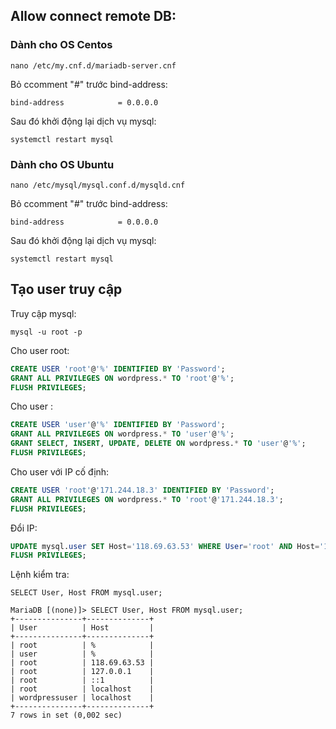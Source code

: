 ## Allow connect remote DB:

### Dành cho OS Centos

```nano /etc/my.cnf.d/mariadb-server.cnf ```

Bỏ ccomment "#" trước bind-address:

```bind-address            = 0.0.0.0 ```

Sau đó khởi động lại dịch vụ mysql:

``` systemctl restart mysql ```

### Dành cho OS Ubuntu

```nano /etc/mysql/mysql.conf.d/mysqld.cnf ```

Bỏ ccomment "#" trước bind-address:

```bind-address            = 0.0.0.0 ```

Sau đó khởi động lại dịch vụ mysql:

``` systemctl restart mysql ```

## Tạo user truy cập

Truy cập mysql:

``` mysql -u root -p ```

Cho user root:

```sql
CREATE USER 'root'@'%' IDENTIFIED BY 'Password';
GRANT ALL PRIVILEGES ON wordpress.* TO 'root'@'%';
FLUSH PRIVILEGES;
```

Cho user :
```sql
CREATE USER 'user'@'%' IDENTIFIED BY 'Password';
GRANT ALL PRIVILEGES ON wordpress.* TO 'user'@'%';
GRANT SELECT, INSERT, UPDATE, DELETE ON wordpress.* TO 'user'@'%';
FLUSH PRIVILEGES;
```

Cho user với IP cố định:
```sql
CREATE USER 'root'@'171.244.18.3' IDENTIFIED BY 'Password';
GRANT ALL PRIVILEGES ON wordpress.* TO 'root'@'171.244.18.3';
FLUSH PRIVILEGES;
```

Đổi IP:
```sql
UPDATE mysql.user SET Host='118.69.63.53' WHERE User='root' AND Host='171.244.18.3';
FLUSH PRIVILEGES;
```

Lệnh kiểm tra: 

``` SELECT User, Host FROM mysql.user; ```

```
MariaDB [(none)]> SELECT User, Host FROM mysql.user;
+---------------+--------------+
| User          | Host         |
+---------------+--------------+
| root          | %            |
| user          | %            |
| root          | 118.69.63.53 |
| root          | 127.0.0.1    |
| root          | ::1          |
| root          | localhost    |
| wordpressuser | localhost    |
+---------------+--------------+
7 rows in set (0,002 sec)
```